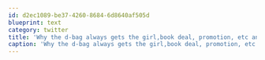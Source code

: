 ```yaml
---
id: d2ec1089-be37-4260-8684-6d8640af505d
blueprint: text
category: twitter
title: 'Why the d-bag always gets the girl,book deal, promotion, etc and you do not: http://bit.ly/fdZRPF (via @julien)'
caption: 'Why the d-bag always gets the girl,book deal, promotion, etc and you do not: http://bit.ly/fdZRPF (via <span class="username username_linked">@<a href="https://twitter.com/julien" title="Julien✌🏻️">julien</a></span>)'
---
```

